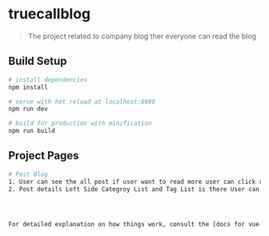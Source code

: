 # truecallblog

> The project related to company blog ther everyone can read the blog

## Build Setup

``` bash
# install dependencies
npm install

# serve with hot reload at localhost:8080
npm run dev

# build for production with minification
npm run build
```
## Project Pages

 ``` bash
 # Post Blog
 1. User can see the all post if user want to read more user can click read more and user can read the post details.
 2. Post details Left Side Categroy List and Tag List is there User can read related post tag.
 
 


For detailed explanation on how things work, consult the [docs for vue-loader](http://vuejs.github.io/vue-loader).
